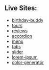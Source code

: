 ## Live Sites:
+ <a href="https://birthday-buddy-emin.netlify.app/" target="_blank">birthday-buddy</a>
+  <a href="https://tours-emin.netlify.app/" target="_blank">tours</a>
+  <a href="https://reviews-emin.netlify.app/" target="_blank">reviews</a>
+  <a href="https://accordion-emin.netlify.app/" target="_blank">accordion</a>
+  <a href="https://menu-emin.netlify.app/" target="_blank">menu</a>
+  <a href="https://tabs-emin.netlify.app/" target="_blank">tabs</a>
+  <a href="https://slider-emin.netlify.app/" target="_blank">slider</a>
+  <a href="https://lorem-ipsum-emin.netlify.app/" target="_blank">lorem-ipsum</a>
+  <a href="https://color-generator-emin.netlify.app/" target="_blank">color-generator</a>
